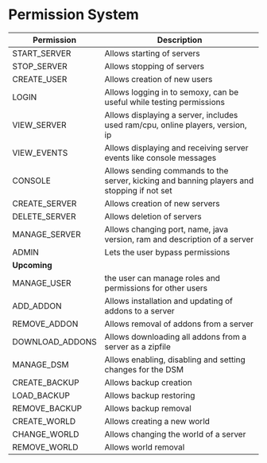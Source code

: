 # Permission System

|Permission|Description|
|----------|-----|
|START_SERVER|Allows starting of servers|
|STOP_SERVER|Allows stopping of servers|
|CREATE_USER|Allows creation of new users|
|LOGIN|Allows logging in to semoxy, can be useful while testing permissions|
|VIEW_SERVER|Allows displaying a server, includes used ram/cpu, online players, version, ip|
|VIEW_EVENTS|Allows displaying and receiving server events like console messages|
|CONSOLE|Allows sending commands to the server, kicking and banning players and stopping if not set|
|CREATE_SERVER|Allows creation of new servers|
|DELETE_SERVER|Allows deletion of servers|
|MANAGE_SERVER|Allows changing port, name, java version, ram and description of a server|
|ADMIN|Lets the user bypass permissions|
|**Upcoming**||
| MANAGE_USER     | the user can manage roles and permissions for other users    |
|ADD_ADDON|Allows installation and updating of addons to a server|
|REMOVE_ADDON|Allows removal of addons from a server|
|DOWNLOAD_ADDONS|Allows downloading all addons from a server as a zipfile|
|MANAGE_DSM|Allows enabling, disabling and setting changes for the DSM|
|CREATE_BACKUP|Allows backup creation|
|LOAD_BACKUP|Allows backup restoring|
|REMOVE_BACKUP|Allows backup removal|
|CREATE_WORLD|Allows creating a new world|
|CHANGE_WORLD|Allows changing the world of a server|
|REMOVE_WORLD|Allows world removal|
